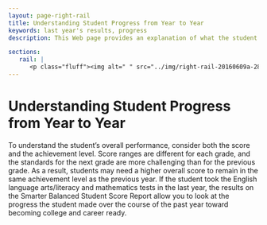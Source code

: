 ```yaml
---
layout: page-right-rail
title: Understanding Student Progress from Year to Year
keywords: last year's results, progress
description: This Web page provides an explanation of what the student’s year-to-year performance means.

sections:
   rail: |
      <p class="fluff"><img alt=" " src="../img/right-rail-20160609a-280x187.png" /></p>
---
```


# Understanding Student Progress from Year to Year

To understand the student’s overall performance, consider both the score and the achievement level. Score ranges are different for each grade, and the standards for the next grade are more challenging than for the previous grade. As a result, students may need a higher overall score to remain in the same achievement level as the previous year. If the student took the English language arts/literacy and mathematics tests in the last year, the results on the Smarter Balanced Student Score Report allow you to look at the progress the student made over the course of the past year toward becoming college and career ready.

